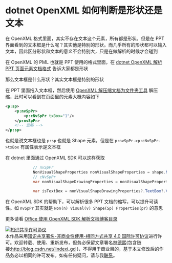 
# dotnet OpenXML 如何判断是形状还是文本

在 OpenXML 格式里面，其实不存在文本这个元素，所有都是形状。但是在 PPT 界面看到的文本框是什么呢？其实他是特别的形状。而几乎所有的形状都可以输入文本，因此区分形状和文本的意义不会特别大，只是在做解析的时候才会碰到

<!--more-->


<!-- 发布 -->

在 OpenXML 的 PML 也就是 PPT 使用的格式里面，在 [dotnet OpenXML 解析 PPT 页面元素文档格式](https://blog.lindexi.com/post/dotnet-OpenXML-%E8%A7%A3%E6%9E%90-PPT-%E9%A1%B5%E9%9D%A2%E5%85%83%E7%B4%A0%E6%96%87%E6%A1%A3%E6%A0%BC%E5%BC%8F.html ) 告诉大家都是形状

那么文本框是什么形状？其实文本框是特别的形状

在 PPT 里面拖入文本框，然后使用 [OpenXML 解压缩文档为文件夹工具](https://blog.lindexi.com/post/dotnet-OpenXML-%E8%A7%A3%E5%8E%8B%E7%BC%A9%E6%96%87%E6%A1%A3%E4%B8%BA%E6%96%87%E4%BB%B6%E5%A4%B9%E5%B7%A5%E5%85%B7.html ) 解压缩，此时可以看到在页面里的元素大概内容如下

```xml
<p:sp>
    <p:nvSpPr>
        <p:cNvSpPr txBox="1"/>
    </p:nvSpPr>
    <!-- 忽略 -->
</p:sp>
```

也就是说文本框也是 `p:sp` 也就是 Shape 元素，但是在 `p:nvSpPr->p:cNvSpPr->txBox` 有属性表示是文本框

在 dotnet 里面通过 OpenXML SDK 可以这样获取

```csharp
            // nvSpPr
            NonVisualShapeProperties nonVisualShapeProperties = shape.NonVisualShapeProperties;
            // cNvSpPr
            var nonVisualShapeDrawingProperties = nonVisualShapeProperties?.NonVisualShapeDrawingProperties;

            var isTextBox = nonVisualShapeDrawingProperties?.TextBox?.Value is true;
```

在 OpenXML SDK 的帮助下，可以解析很多 PPT 文档的缩写，可以提升可读性。如 `nvSpPr` 其实就是 `Non(n) Visual(v) Shape(Sp) Properties(pr)` 的意思

更多请看 [Office 使用 OpenXML SDK 解析文档博客目录](https://blog.lindexi.com/post/Office-%E4%BD%BF%E7%94%A8-OpenXML-SDK-%E8%A7%A3%E6%9E%90%E6%96%87%E6%A1%A3%E5%8D%9A%E5%AE%A2%E7%9B%AE%E5%BD%95.html )






<a rel="license" href="http://creativecommons.org/licenses/by-nc-sa/4.0/"><img alt="知识共享许可协议" style="border-width:0" src="https://licensebuttons.net/l/by-nc-sa/4.0/88x31.png" /></a><br />本作品采用<a rel="license" href="http://creativecommons.org/licenses/by-nc-sa/4.0/">知识共享署名-非商业性使用-相同方式共享 4.0 国际许可协议</a>进行许可。欢迎转载、使用、重新发布，但务必保留文章署名[林德熙](http://blog.csdn.net/lindexi_gd)(包含链接:http://blog.csdn.net/lindexi_gd )，不得用于商业目的，基于本文修改后的作品务必以相同的许可发布。如有任何疑问，请与我[联系](mailto:lindexi_gd@163.com)。